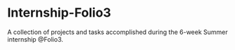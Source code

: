 # Internship-Folio3
A collection of projects and tasks accomplished during the 6-week Summer internship @Folio3.

